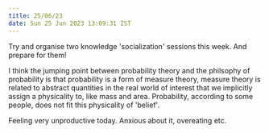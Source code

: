 ```yaml
---
title: 25/06/23
date: Sun 25 Jun 2023 13:09:31 IST
---
```


Try and organise two knowledge 'socialization' sessions this week. And prepare for them!

I think the jumping point between probability theory and the philsophy of probability is that probability is a form of
measure theory, measure theory is related to abstract quantities in the real world of interest that we implicitly
assign a physicality to, like mass and area. Probability, according to some people, does not fit this physicality of
'belief'.

Feeling very unproductive today. Anxious about it, overeating etc.
